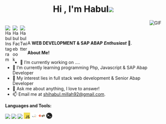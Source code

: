 
<h1 align="center">Hi , I'm Habul<img src="https://media.giphy.com/media/hvRJCLFzcasrR4ia7z/giphy.gif" width="35"></h1>

 <img align="right" alt="GIF" src="https://i.pinimg.com/originals/e4/26/70/e426702edf874b181aced1e2fa5c6cde.gif" />
<br>
<a href="https://www.instagram.com/habulll">
  <img align="left" alt="Habul Instagram" width="24px" src="https://cdn.jsdelivr.net/npm/simple-icons@v3/icons/instagram.svg" />
</a>
<a href="https://www.facebook.com/h4bul">
  <img align="left" alt="Habul Facebook" width="24px" src="https://cdn.jsdelivr.net/npm/simple-icons@v3/icons/facebook.svg" />
</a>
<a href="https://twitter.com/habul?t=N5HoQudpTGhhSW3wmBNNRw&s=09">
  <img align="left" alt="Habul Twitter" width="24px" src="https://cdn.jsdelivr.net/npm/simple-icons@3.13.0/icons/twitter.svg" />
</a>


<br />
<br />

A **WEB DEVELOPMENT & SAP ABAP** ***Enthusiast*** 🚀.
 
 

**About Me!**

- 🔭 I’m currently working on ....
- 🌱 I’m currently learning programming Php, Javascript & SAP Abap Developer
- 🤔 My interest lies in full stack web development & Senior Abap Developer
- 💬 Ask me about anything, I love to answer!
- 📫 Email me at [shihabul.millah92@gmail.com](mailto:shihabul.millah92@gmail.com).

**Languages and Tools:**  


<code><img height="20" src="https://raw.githubusercontent.com/jmnote/z-icons/master/16x16/php.png"></code>
<code><img height="20" src="https://raw.githubusercontent.com/jmnote/z-icons/master/16x16/bootstrap.png"></code>
<code><img height="20" src="https://raw.githubusercontent.com/jmnote/z-icons/master/16x16/python.png"></code>
<code><img height="20" src="https://raw.githubusercontent.com/github/explore/80688e429a7d4ef2fca1e82350fe8e3517d3494d/topics/javascript/javascript.png"></code>
<code><img height="20" src="https://raw.githubusercontent.com/github/explore/80688e429a7d4ef2fca1e82350fe8e3517d3494d/topics/mysql/mysql.png"></code>
<code><img height="20" src="https://raw.githubusercontent.com/github/explore/80688e429a7d4ef2fca1e82350fe8e3517d3494d/topics/git/git.png"></code>
<code><img height="20" src="https://raw.githubusercontent.com/github/explore/80688e429a7d4ef2fca1e82350fe8e3517d3494d/topics/terminal/terminal.png"></code>
